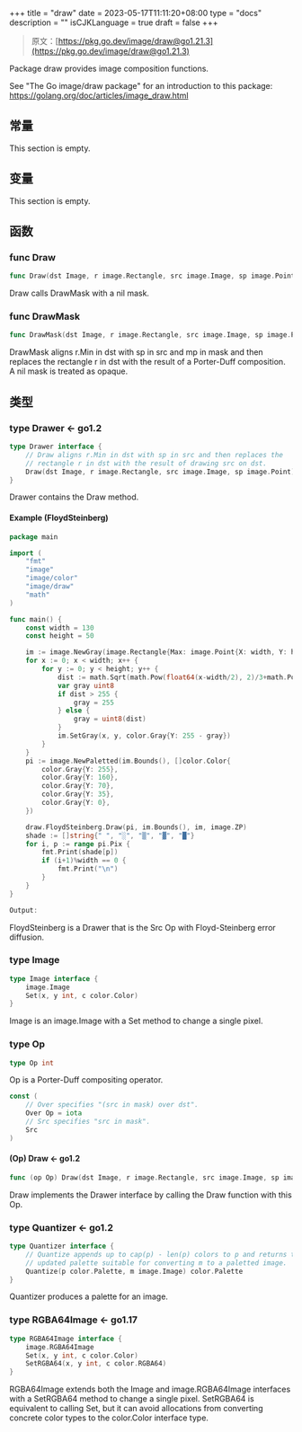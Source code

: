 +++
title = "draw"
date = 2023-05-17T11:11:20+08:00
type = "docs"
description = ""
isCJKLanguage = true
draft = false
+++
> 原文：[https://pkg.go.dev/image/draw@go1.21.3](https://pkg.go.dev/image/draw@go1.21.3)

Package draw provides image composition functions.

See "The Go image/draw package" for an introduction to this package: https://golang.org/doc/articles/image_draw.html

## 常量 

This section is empty.

## 变量

This section is empty.

## 函数

### func Draw 

``` go 
func Draw(dst Image, r image.Rectangle, src image.Image, sp image.Point, op Op)
```

Draw calls DrawMask with a nil mask.

### func DrawMask 

``` go 
func DrawMask(dst Image, r image.Rectangle, src image.Image, sp image.Point, mask image.Image, mp image.Point, op Op)
```

DrawMask aligns r.Min in dst with sp in src and mp in mask and then replaces the rectangle r in dst with the result of a Porter-Duff composition. A nil mask is treated as opaque.

## 类型

### type Drawer  <- go1.2

``` go 
type Drawer interface {
	// Draw aligns r.Min in dst with sp in src and then replaces the
	// rectangle r in dst with the result of drawing src on dst.
	Draw(dst Image, r image.Rectangle, src image.Image, sp image.Point)
}
```

Drawer contains the Draw method.

#### Example (FloydSteinberg)
``` go 
package main

import (
	"fmt"
	"image"
	"image/color"
	"image/draw"
	"math"
)

func main() {
	const width = 130
	const height = 50

	im := image.NewGray(image.Rectangle{Max: image.Point{X: width, Y: height}})
	for x := 0; x < width; x++ {
		for y := 0; y < height; y++ {
			dist := math.Sqrt(math.Pow(float64(x-width/2), 2)/3+math.Pow(float64(y-height/2), 2)) / (height / 1.5) * 255
			var gray uint8
			if dist > 255 {
				gray = 255
			} else {
				gray = uint8(dist)
			}
			im.SetGray(x, y, color.Gray{Y: 255 - gray})
		}
	}
	pi := image.NewPaletted(im.Bounds(), []color.Color{
		color.Gray{Y: 255},
		color.Gray{Y: 160},
		color.Gray{Y: 70},
		color.Gray{Y: 35},
		color.Gray{Y: 0},
	})

	draw.FloydSteinberg.Draw(pi, im.Bounds(), im, image.ZP)
	shade := []string{" ", "░", "▒", "▓", "█"}
	for i, p := range pi.Pix {
		fmt.Print(shade[p])
		if (i+1)%width == 0 {
			fmt.Print("\n")
		}
	}
}

Output:
```

FloydSteinberg is a Drawer that is the Src Op with Floyd-Steinberg error diffusion.

### type Image 

``` go 
type Image interface {
	image.Image
	Set(x, y int, c color.Color)
}
```

Image is an image.Image with a Set method to change a single pixel.

### type Op 

``` go 
type Op int
```

Op is a Porter-Duff compositing operator.

``` go 
const (
	// Over specifies "(src in mask) over dst".
	Over Op = iota
	// Src specifies "src in mask".
	Src
)
```

#### (Op) Draw  <- go1.2

``` go 
func (op Op) Draw(dst Image, r image.Rectangle, src image.Image, sp image.Point)
```

Draw implements the Drawer interface by calling the Draw function with this Op.

### type Quantizer  <- go1.2

``` go 
type Quantizer interface {
	// Quantize appends up to cap(p) - len(p) colors to p and returns the
	// updated palette suitable for converting m to a paletted image.
	Quantize(p color.Palette, m image.Image) color.Palette
}
```

Quantizer produces a palette for an image.

### type RGBA64Image  <- go1.17

``` go 
type RGBA64Image interface {
	image.RGBA64Image
	Set(x, y int, c color.Color)
	SetRGBA64(x, y int, c color.RGBA64)
}
```

RGBA64Image extends both the Image and image.RGBA64Image interfaces with a SetRGBA64 method to change a single pixel. SetRGBA64 is equivalent to calling Set, but it can avoid allocations from converting concrete color types to the color.Color interface type.